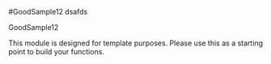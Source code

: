 #GoodSample12 dsafds

GoodSample12

This module is designed for template purposes.
Please use this as a starting point to build your functions.

